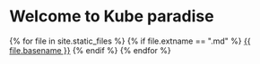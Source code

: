 # Welcome to Kube paradise

{% for file in site.static_files %}
{% if file.extname == ".md" %}
[{{ file.basename }}](({/kubernetes/{file.path}}).html)
{% endif %}
{% endfor %}    